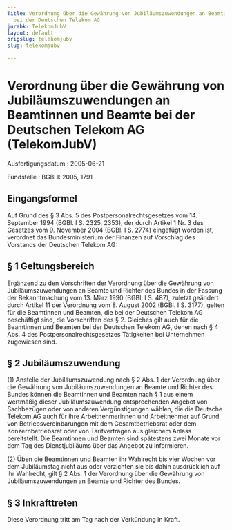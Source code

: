 ```yaml
---
Title: Verordnung über die Gewährung von Jubiläumszuwendungen an Beamtinnen und Beamte
  bei der Deutschen Telekom AG
jurabk: TelekomJubV
layout: default
origslug: telekomjubv
slug: telekomjubv

---
```


# Verordnung über die Gewährung von Jubiläumszuwendungen an Beamtinnen und Beamte bei der Deutschen Telekom AG (TelekomJubV)

Ausfertigungsdatum
:   2005-06-21

Fundstelle
:   BGBl I: 2005, 1791



## Eingangsformel

Auf Grund des § 3 Abs. 5 des Postpersonalrechtsgesetzes vom 14.
September 1994 (BGBl. I S. 2325, 2353), der durch Artikel 1 Nr. 3 des
Gesetzes vom 9. November 2004 (BGBl. I S. 2774) eingefügt worden ist,
verordnet das Bundesministerium der Finanzen auf Vorschlag des
Vorstands der Deutschen Telekom AG:


## § 1 Geltungsbereich

Ergänzend zu den Vorschriften der Verordnung über die Gewährung von
Jubiläumszuwendungen an Beamte und Richter des Bundes in der Fassung
der Bekanntmachung vom 13. März 1990 (BGBl. I S. 487), zuletzt
geändert durch Artikel 11 der Verordnung vom 8. August 2002 (BGBl. I
S. 3177), gelten für die Beamtinnen und Beamten, die bei der Deutschen
Telekom AG beschäftigt sind, die Vorschriften des § 2. Gleiches gilt
auch für die Beamtinnen und Beamten bei der Deutschen Telekom AG,
denen nach § 4 Abs. 4 des Postpersonalrechtsgesetzes Tätigkeiten bei
Unternehmen zugewiesen sind.


## § 2 Jubiläumszuwendung

(1) Anstelle der Jubiläumszuwendung nach § 2 Abs. 1 der Verordnung
über die Gewährung von Jubiläumszuwendungen an Beamte und Richter des
Bundes können die Beamtinnen und Beamten nach § 1 aus einem wertmäßig
dieser Jubiläumszuwendung entsprechenden Angebot von Sachbezügen oder
von anderen Vergünstigungen wählen, die die Deutsche Telekom AG auch
für ihre Arbeitnehmerinnen und Arbeitnehmer auf Grund von
Betriebsvereinbarungen mit dem Gesamtbetriebsrat oder dem
Konzernbetriebsrat oder von Tarifverträgen aus gleichem Anlass
bereitstellt. Die Beamtinnen und Beamten sind spätestens zwei Monate
vor dem Tag des Dienstjubiläums über das Angebot zu informieren.

(2) Üben die Beamtinnen und Beamten ihr Wahlrecht bis vier Wochen vor
dem Jubiläumstag nicht aus oder verzichten sie bis dahin ausdrücklich
auf ihr Wahlrecht, gilt § 2 Abs. 1 der Verordnung über die Gewährung
von Jubiläumszuwendungen an Beamte und Richter des Bundes.


## § 3 Inkrafttreten

Diese Verordnung tritt am Tag nach der Verkündung in Kraft.

